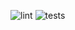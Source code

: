 ![lint](https://github.com/SnarkAttack/mhgu_equipment_designer/workflows/Flake8%20Linter/badge.svg) ![tests](https://travis-ci.com/SnarkAttack/mhgu_equipment_designer.svg?branch=master)
